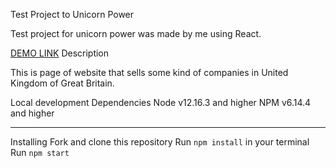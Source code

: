 Test Project to Unicorn Power

Test project for unicorn power was made by me using React.

[DEMO LINK](https://enjsadman.github.io/unicorn_power/)
Description

This is page of website that sells some kind of companies in United Kingdom of Great Britain.

Local development
Dependencies
Node v12.16.3 and higher
NPM v6.14.4 and higher

---------------------------------

Installing
Fork and clone this repository
Run ```npm install``` in your terminal
Run ```npm start```
